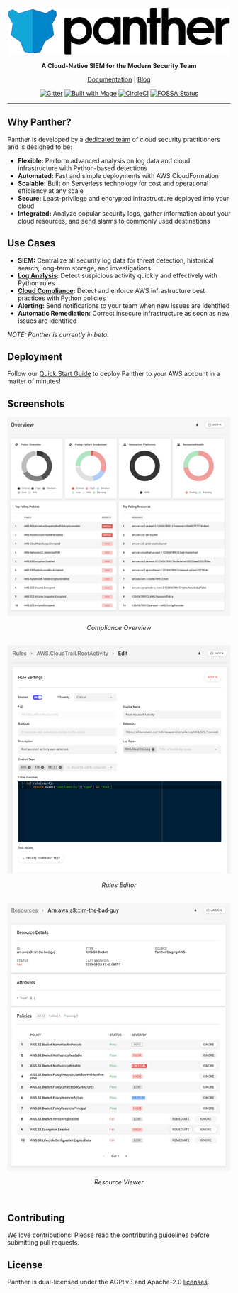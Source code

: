 <p align="center">
  <a href="https://www.runpanther.io"><img src="docs/img/logo-banner.png" alt="Panther Logo"/></a>
</p>

<p align="center">
  <b>A Cloud-Native SIEM for the Modern Security Team</b>
</p>

<p align="center">
  <a href="https://docs.runpanther.io">Documentation</a> |
  <a href="https://blog.runpanther.io">Blog</a>
</p>

<p align="center">
  <a href="https://gitter.im/runpanther/community?utm_source=badge&utm_medium=badge&utm_campaign=pr-badge"><img src="https://badges.gitter.im/runpanther/community.svg" alt="Gitter"/></a>
  <a href="https://magefile.org"><img src="https://magefile.org/badge.svg" alt="Built with Mage"/></a>
  <a href="https://circleci.com/gh/panther-labs/panther"><img src="https://circleci.com/gh/panther-labs/panther.svg?style=svg" alt="CircleCI"/></a>
  <a href="https://app.fossa.io/projects/git%2Bgithub.com%2Fpanther-labs%2Fpanther?ref=badge_shield"><img src="https://app.fossa.io/api/projects/git%2Bgithub.com%2Fpanther-labs%2Fpanther.svg?type=shield" alt="FOSSA Status"/></a>
</p>

---

## Why Panther?

Panther is developed by a [dedicated team](https://runpanther.io/about/) of cloud security practitioners and is designed to be:

- **Flexible:** Perform advanced analysis on log data and cloud infrastructure with Python-based detections
- **Automated:** Fast and simple deployments with AWS CloudFormation
- **Scalable:** Built on Serverless technology for cost and operational efficiency at any scale
- **Secure:** Least-privilege and encrypted infrastructure deployed into your cloud
- **Integrated:** Analyze popular security logs, gather information about your cloud resources, and send alarms to commonly used destinations

## Use Cases

- **SIEM:** Centralize all security log data for threat detection, historical search, long-term storage, and investigations
- **[Log Analysis](https://runpanther.io/log-analysis):** Detect suspicious activity quickly and effectively with Python rules
- **[Cloud Compliance](https://runpanther.io/compliance/):** Detect and enforce AWS infrastructure best practices with Python policies
- **Alerting:** Send notifications to your team when new issues are identified
- **Automatic Remediation:** Correct insecure infrastructure as soon as new issues are identified

_NOTE: Panther is currently in beta._

## Deployment

Follow our [Quick Start Guide](https://docs.runpanther.io/quick-start) to deploy Panther to your AWS account in a matter of minutes!

## Screenshots

<img src="docs/img/compliance-overview.png" alt="Compliance Overview"/>
<p align="center"><i>Compliance Overview</i></p>
<br />

<img src="docs/img/rules-editor.png" alt="Rules Editor"/>
<p align="center"><i>Rules Editor</i></p>
<br />

<img src="docs/img/resource-viewer.png" alt="Resource Viewer"/>
<p align="center"><i>Resource Viewer</i></p>
<br />

## Contributing

We love contributions! Please read the [contributing guidelines](https://github.com/panther-labs/panther/blob/master/docs/CONTRIBUTING.md) before submitting pull requests.

## License

Panther is dual-licensed under the AGPLv3 and Apache-2.0 [licenses](https://github.com/panther-labs/panther/blob/master/LICENSE).
